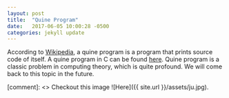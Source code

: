 ```yaml
---
layout: post
title:  "Quine Program"
date:   2017-06-05 10:00:28 -0500
categories: jekyll update
---
```

According to [Wikipedia][wiki-link], a quine program is a program that prints source code of itself. A quine program in C can be found [here][mit-example]. Quine program is a classic problem in computing theory, which is quite profound. We will come back to this topic in the future.


[comment]: <> Checkout this image ![Here]({{ site.url }}/assets/ju.jpg).

[wiki-link]: https://en.wikipedia.org/wiki/Quine_(computing) 
[mit-example]: http://people.csail.mit.edu/alinush/quine/quine.html 
